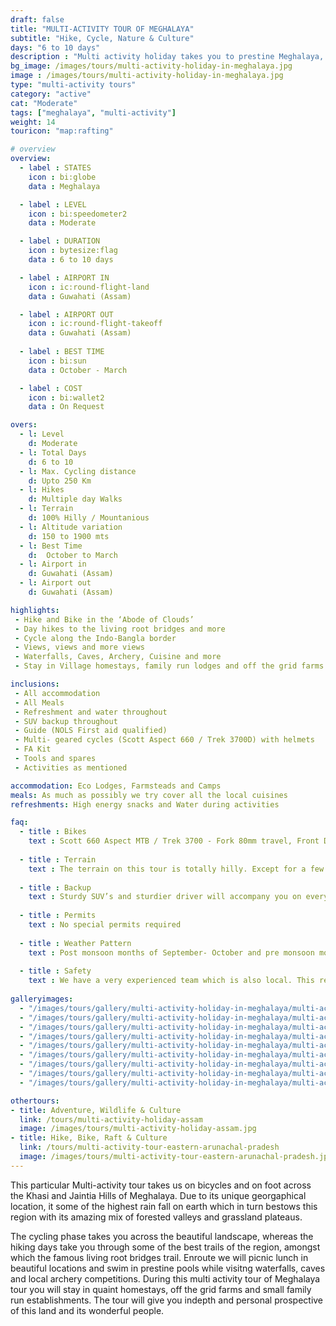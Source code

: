 ```yaml
---
draft: false
title: "MULTI-ACTIVITY TOUR OF MEGHALAYA"
subtitle: "Hike, Cycle, Nature & Culture"
days: "6 to 10 days" 
description : "Multi activity holiday takes you to prestine Meghalaya, 'The Abode of Clouds', the tour includes cycling, hiking, swimming, culture and cuisine"
bg_image: /images/tours/multi-activity-holiday-in-meghalaya.jpg
image : /images/tours/multi-activity-holiday-in-meghalaya.jpg
type: "multi-activity tours"
category: "active"
cat: "Moderate"
tags: ["meghalaya", "multi-activity"]
weight: 14
touricon: "map:rafting"

# overview
overview:
  - label : STATES
    icon : bi:globe
    data : Meghalaya

  - label : LEVEL
    icon : bi:speedometer2
    data : Moderate 

  - label : DURATION
    icon : bytesize:flag
    data : 6 to 10 days

  - label : AIRPORT IN
    icon : ic:round-flight-land
    data : Guwahati (Assam)

  - label : AIRPORT OUT
    icon : ic:round-flight-takeoff
    data : Guwahati (Assam)
    
  - label : BEST TIME
    icon : bi:sun
    data : October - March

  - label : COST
    icon : bi:wallet2
    data : On Request

overs:
  - l: Level 
    d: Moderate 
  - l: Total Days 
    d: 6 to 10
  - l: Max. Cycling distance 
    d: Upto 250 Km
  - l: Hikes 
    d: Multiple day Walks
  - l: Terrain 
    d: 100% Hilly / Mountanious
  - l: Altitude variation 
    d: 150 to 1900 mts
  - l: Best Time 
    d:  October to March
  - l: Airport in 
    d: Guwahati (Assam)
  - l: Airport out 
    d: Guwahati (Assam) 

highlights:
 - Hike and Bike in the ‘Abode of Clouds’
 - Day hikes to the living root bridges and more
 - Cycle along the Indo-Bangla border
 - Views, views and more views
 - Waterfalls, Caves, Archery, Cuisine and more
 - Stay in Village homestays, family run lodges and off the grid farms

inclusions:
 - All accommodation
 - All Meals
 - Refreshment and water throughout
 - SUV backup throughout
 - Guide (NOLS First aid qualified)
 - Multi- geared cycles (Scott Aspect 660 / Trek 3700D) with helmets
 - FA Kit
 - Tools and spares
 - Activities as mentioned

accommodation: Eco Lodges, Farmsteads and Camps
meals: As much as possibly we try cover all the local cuisines
refreshments: High energy snacks and Water during activities 

faq:
  - title : Bikes
    text : Scott 660 Aspect MTB / Trek 3700 - Fork 80mm travel, Front Derailleur Shimano FD-TX50 / 34.9mm, Rear Derailleur Shimano Tourney RD-TX35 21 Speed (Upgraded), Shifters Shimano ST-EF 41 L / 7R EZ-ire plus (Upgraded), Brakeset Tektro SCM-02 mech. Disc 160F/160Rmm Rotor, Front Tyre 6 26×2.1 / 30TPI, Rear Tyre 6 26×2.1 / 30TPI, Weight 13.6 kg / 29.98 lbs
  
  - title : Terrain
    text : The terrain on this tour is totally hilly. Except for a few odd stretches the roads are generally excellent. The hiking is on well trodden tracks.
  
  - title : Backup
    text : Sturdy SUV’s and sturdier driver will accompany you on every trip. the condition of roads do not allow for larger vehicles, however do our best to provide you the best in comfort in relation to the routes that we ply on. These vehicles are along right from your airport pick up to your drop back to the airport.
  
  - title : Permits
    text : No special permits required
  
  - title : Weather Pattern
    text : Post monsoon months of September- October and pre monsoon months of March-April are very pleasant with blue skies and a fair days. Peak winters are from November to February with the mercury coming down below 10 C, in the evenings, however the days are still favourable for cycling.
  
  - title : Safety
    text : We have a very experienced team which is also local. This reflects in the overall safety of our tours. Rest assured your guides know where extra attention is required and when. All our routes are well known to us, we know where the nearest medical facilities are, we know whom to contact if in case of an emergency, we know all the alternate routes in case of road blockages. We have CASEVAC protocols in place to streamline the process in case of emergencies. You can rest easy knowing that in the outdoors in general and this region in particular you are in safe hands with us.
  
galleryimages:
  - "/images/tours/gallery/multi-activity-holiday-in-meghalaya/multi-activity-holiday-in-meghalaya.jpg"
  - "/images/tours/gallery/multi-activity-holiday-in-meghalaya/multi-activity-holiday-in-meghalaya1.jpg"
  - "/images/tours/gallery/multi-activity-holiday-in-meghalaya/multi-activity-holiday-in-meghalaya2.jpg"
  - "/images/tours/gallery/multi-activity-holiday-in-meghalaya/multi-activity-holiday-in-meghalaya3.jpg"
  - "/images/tours/gallery/multi-activity-holiday-in-meghalaya/multi-activity-holiday-in-meghalaya4.jpg"
  - "/images/tours/gallery/multi-activity-holiday-in-meghalaya/multi-activity-holiday-in-meghalaya5.jpg"
  - "/images/tours/gallery/multi-activity-holiday-in-meghalaya/multi-activity-holiday-in-meghalaya6.jpg"
  - "/images/tours/gallery/multi-activity-holiday-in-meghalaya/multi-activity-holiday-in-meghalaya7.jpg"
  - "/images/tours/gallery/multi-activity-holiday-in-meghalaya/multi-activity-holiday-in-meghalaya8.jpg"

othertours:
- title: Adventure, Wildlife & Culture
  link: /tours/multi-activity-holiday-assam
  image: /images/tours/multi-activity-holiday-assam.jpg
- title: Hike, Bike, Raft & Culture 
  link: /tours/multi-activity-tour-eastern-arunachal-pradesh
  image: /images/tours/multi-activity-tour-eastern-arunachal-pradesh.jpg
---
```



This particular Multi-activity tour takes us on bicycles and on foot across the Khasi and Jaintia Hills of Meghalaya. Due to its unique georgaphical location, it some of the  highest rain fall on earth which in turn bestows this region with its amazing mix of forested valleys and grassland plateaus. 

The cycling phase takes you across the beautiful landscape, whereas the hiking days take you through some of the best trails of the region, amongst which the famous living root bridges trail. Enroute we will picnic lunch in beautiful locations and swim in prestine pools while visitng waterfalls, caves and local archery competitions. During this multi activity tour of Meghalaya tour you will stay in quaint homestays, off the grid farms and small family run establishments. The tour will give you indepth and personal prospective of this land and its wonderful people.
